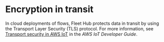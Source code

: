 # Encryption in transit<a name="encryption-in-transit"></a>

In cloud deployments of flows, Fleet Hub protects data in transit by using the Transport Layer Security \(TLS\) protocol\. For more information, see [Transport security in AWS IoT](https://docs.aws.amazon.com/iot/latest/developerguide/transport-security.html) in the *AWS IoT Developer Guide*\.